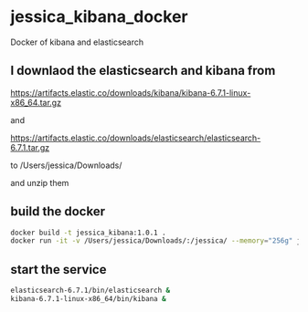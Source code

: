 # jessica_kibana_docker
Docker of kibana and elasticsearch


## I downlaod the elasticsearch and kibana from 

https://artifacts.elastic.co/downloads/kibana/kibana-6.7.1-linux-x86_64.tar.gz 

and 

https://artifacts.elastic.co/downloads/elasticsearch/elasticsearch-6.7.1.tar.gz 

to /Users/jessica/Downloads/

and unzip them

## build the docker

```bash
docker build -t jessica_kibana:1.0.1 .
docker run -it -v /Users/jessica/Downloads/:/jessica/ --memory="256g" jessica_kibana:1.0.1
```

## start the service 
```bash
elasticsearch-6.7.1/bin/elasticsearch &
kibana-6.7.1-linux-x86_64/bin/kibana &
```
